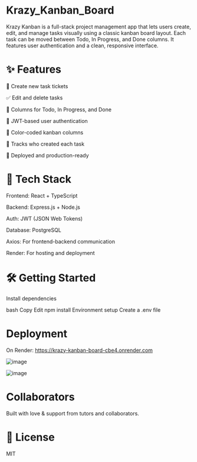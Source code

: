# Krazy_Kanban_Board
Krazy Kanban is a full-stack project management app that lets users create, edit, and manage tasks visually using a classic kanban board layout. Each task can be moved between Todo, In Progress, and Done columns. It features user authentication and a clean, responsive interface.


# ✨ Features
📝 Create new task tickets

✅ Edit and delete tasks

📌 Columns for Todo, In Progress, and Done

🔐 JWT-based user authentication

🎨 Color-coded kanban columns

👥 Tracks who created each task

🚀 Deployed and production-ready

# 🔧 Tech Stack
Frontend: React + TypeScript

Backend: Express.js + Node.js

Auth: JWT (JSON Web Tokens)

Database: PostgreSQL

Axios: For frontend-backend communication

Render: For hosting and deployment

# 🛠 Getting Started
Install dependencies

bash
Copy
Edit
npm install
Environment setup
Create a .env file

# Deployment

On Render: https://krazy-kanban-board-cbe4.onrender.com

![image](https://github.com/user-attachments/assets/0e3cd95a-50b4-437c-aa9e-c4763d0ab979)

![image](https://github.com/user-attachments/assets/d66f0a47-3ded-4fc5-824e-014c1d9f4c8d)


# Collaborators
Built with love & support from tutors and collaborators.

# 📜 License
MIT

